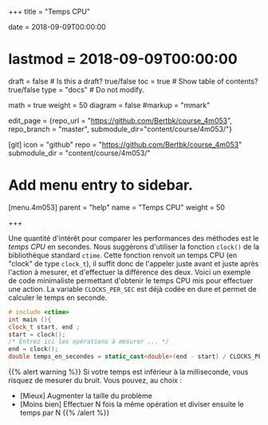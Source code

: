 +++
title = "Temps CPU"

date = 2018-09-09T00:00:00
# lastmod = 2018-09-09T00:00:00

draft = false  # Is this a draft? true/false
toc = true  # Show table of contents? true/false
type = "docs"  # Do not modify.

math = true
weight = 50
diagram = false
#markup = "mmark"

edit_page = {repo_url = "https://github.com/Bertbk/course_4m053", repo_branch = "master", submodule_dir="content/course/4m053/"}

[git]
  icon = "github"
  repo = "https://github.com/Bertbk/course_4m053"
  submodule_dir = "content/course/4m053/"

# Add menu entry to sidebar.
[menu.4m053]
  parent = "help"
  name = "Temps CPU"
  weight = 50

+++


Une quantité d'intérêt pour comparer les performances des méthodes est le *temps CPU* en secondes. Nous suggérons d'utiliser la fonction `clock()` de la bibliothèque standard `ctime`. Cette fonction renvoit un temps CPU (en "clock" de type `clock_t`), il suffit donc de l'appeler juste avant et juste après l'action à mesurer, et d'effectuer la différence des deux. Voici un exemple de code minimaliste permettant d'obtenir le temps CPU mis pour effectuer une action. La variable  `CLOCKS_PER_SEC` est déjà codée en dure et permet de calculer le temps en seconde.

```cpp
# include <ctime> 
int main (){
clock_t start, end ;
start = clock();
/* Entrez ici les opérations à mesurer ... */
end = clock();
double temps_en_secondes = static_cast<double>(end - start) / CLOCKS_PER_SEC ;
```

{{% alert warning %}}
Si votre temps est inférieur à la milliseconde, vous risquez de mesurer du bruit. Vous pouvez, au choix :

- [Mieux] Augmenter la taille du problème
- [Moins bien] Effectuer N fois la même opération et diviser ensuite le temps par N
{{% /alert %}}